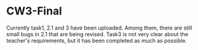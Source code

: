 # CW3-Final
Currently task1, 2.1 and 3 have been uploaded. 
Among them, there are still small bugs in 2.1 that are being revised. 
Task3 is not very clear about the teacher's requirements, but it has been completed as much as possible.
